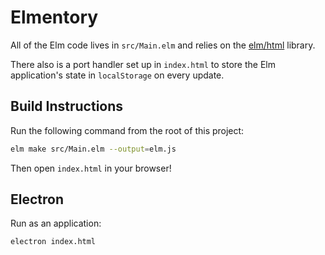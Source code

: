 # Elmentory

All of the Elm code lives in `src/Main.elm` and relies on the [elm/html][html] library.

[html]: https://package.elm-lang.org/packages/elm/html/latest

There also is a port handler set up in `index.html` to store the Elm application's state in `localStorage` on every update.


## Build Instructions

Run the following command from the root of this project:

```bash
elm make src/Main.elm --output=elm.js
```

Then open `index.html` in your browser!

## Electron

Run as an application:

```bash
electron index.html
```
